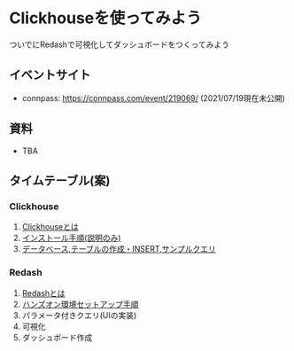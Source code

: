 # Clickhouseを使ってみよう

ついでにRedashで可視化してダッシュボードをつくってみよう

## イベントサイト

- connpass: https://connpass.com/event/219069/ (2021/07/19現在未公開)

## 資料

- TBA 

## タイムテーブル(案)

### Clickhouse

1. [Clickhouseとは](docs/about_clickhouse.md)
1. [インストール手順(説明のみ)](docs/install.md)
1. [データベース,テーブルの作成・INSERT,サンプルクエリ](docs/get_started.md)

### Redash

1. [Redashとは](./docs/about_redash.md)
1. [ハンズオン環境セットアップ手順](./docs/redash_handson_env.md)
1. パラメータ付きクエリ(UIの実装)
1. 可視化
1. ダッシュボード作成


